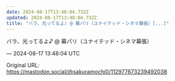 ```yaml
---
date: 2024-08-17T13:48:04.732Z
updated: 2024-08-17T13:48:04.732Z
title: "バラ、光ってるよ♪ @ 幕パリ（ユナイテッド・シネマ幕張）[...]"
---
```


<p>バラ、光ってるよ♪ @ 幕パリ（ユナイテッド・シネマ幕張）</p>

&mdash; 2024-08-17 13:48:04 UTC

Original URL: https://mastodon.social/@sakuramochi0/112977673239492038
